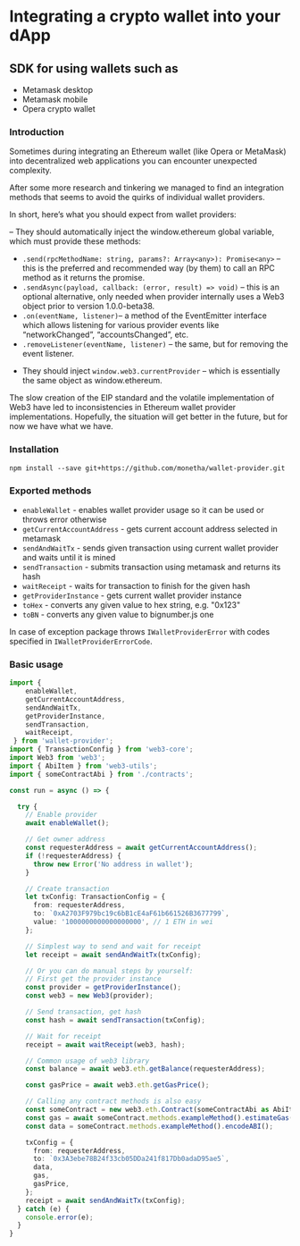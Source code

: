 # Integrating a crypto wallet into your dApp

## SDK for using wallets such as

- Metamask desktop
- Metamask mobile
- Opera crypto wallet

### Introduction

Sometimes during integrating an Ethereum wallet (like Opera or MetaMask) into decentralized web applications you can encounter unexpected complexity.

After some more research and tinkering we managed to find an integration methods that seems to avoid the quirks of individual wallet providers.

In short, here’s what you should expect from wallet providers:

– They should automatically inject the window.ethereum global variable, which must provide these methods:
  * `.send(rpcMethodName: string, params?: Array<any>): Promise<any>` – this is the preferred and recommended way (by them) to call an RPC method as it returns the promise.
  * `.sendAsync(payload, callback: (error, result) => void)` – this is an optional alternative, only needed when provider internally uses a Web3 object prior to version 1.0.0-beta38.
  * `.on(eventName, listener)`– a method of the EventEmitter interface which allows listening for various provider events like “networkChanged”, “accountsChanged”, etc.
  * `.removeListener(eventName, listener)` – the same, but for removing the event listener.
- They should inject `window.web3.currentProvider` – which is essentially the same object as window.ethereum.

The slow creation of the EIP standard and the volatile implementation of Web3 have led to inconsistencies in Ethereum wallet provider implementations. Hopefully, the situation will get better in the future, but for now we have what we have.

### Installation

```shell script
npm install --save git+https://github.com/monetha/wallet-provider.git
```

### Exported methods

- `enableWallet` - enables wallet provider usage so it can be used or throws error otherwise
- `getCurrentAccountAddress` - gets current account address selected in metamask
- `sendAndWaitTx` - sends given transaction using current wallet provider and waits until it is mined
- `sendTransaction` - submits transaction using metamask and returns its hash
- `waitReceipt` - waits for transaction to finish for the given hash
- `getProviderInstance` - gets current wallet provider instance
- `toHex` - converts any given value to hex string, e.g. "0x123"
- `toBN` - converts any given value to bignumber.js one

In case of exception package throws `IWalletProviderError` with codes specified in `IWalletProviderErrorCode`.

### Basic usage

```typescript
import { 
    enableWallet, 
    getCurrentAccountAddress, 
    sendAndWaitTx, 
    getProviderInstance, 
    sendTransaction, 
    waitReceipt,
 } from 'wallet-provider';
import { TransactionConfig } from 'web3-core';
import Web3 from 'web3';
import { AbiItem } from 'web3-utils';
import { someContractAbi } from './contracts';

const run = async () => {

  try {
    // Enable provider
    await enableWallet();

    // Get owner address
    const requesterAddress = await getCurrentAccountAddress();
    if (!requesterAddress) {
      throw new Error('No address in wallet');
    }

    // Create transaction
    let txConfig: TransactionConfig = {
      from: requesterAddress,
      to: `0xA2703F979bc19c6bB1cE4aF61b661526B3677799`,
      value: '1000000000000000000', // 1 ETH in wei
    };

    // Simplest way to send and wait for receipt
    let receipt = await sendAndWaitTx(txConfig);

    // Or you can do manual steps by yourself:
    // First get the provider instance
    const provider = getProviderInstance();
    const web3 = new Web3(provider);

    // Send transaction, get hash
    const hash = await sendTransaction(txConfig);

    // Wait for receipt
    receipt = await waitReceipt(web3, hash);

    // Common usage of web3 library
    const balance = await web3.eth.getBalance(requesterAddress);

    const gasPrice = await web3.eth.getGasPrice();

    // Calling any contract methods is also easy
    const someContract = new web3.eth.Contract(someContractAbi as AbiItem[], '0x3A3ebe78B24f33cb05DDa241f817Db0adaD95ae5');
    const gas = await someContract.methods.exampleMethod().estimateGas();
    const data = someContract.methods.exampleMethod().encodeABI();

    txConfig = {
      from: requesterAddress,
      to: `0x3A3ebe78B24f33cb05DDa241f817Db0adaD95ae5`,
      data,
      gas,
      gasPrice,
    };
    receipt = await sendAndWaitTx(txConfig);
  } catch (e) {
    console.error(e);
  }
}
```
